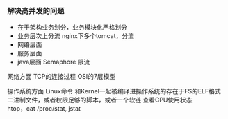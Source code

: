 ### 解决高并发的问题

*	在于架构业务划分，业务模块化严格划分
*	业务层次上分流	nginx下多个tomcat，分流
*	网络层面
*	服务层面
*	java层面 Semaphore 限流


网络方面
	TCP的连接过程
	OSI的7层模型

操作系统方面
	Linux命令
		和Kernel一起被编译进操作系统的存在于FS的ELF格式二进制文件，或者权限足够的脚本，或者一个软链
	查看CPU使用状态	
		htop，cat /proc/stat, jstat
